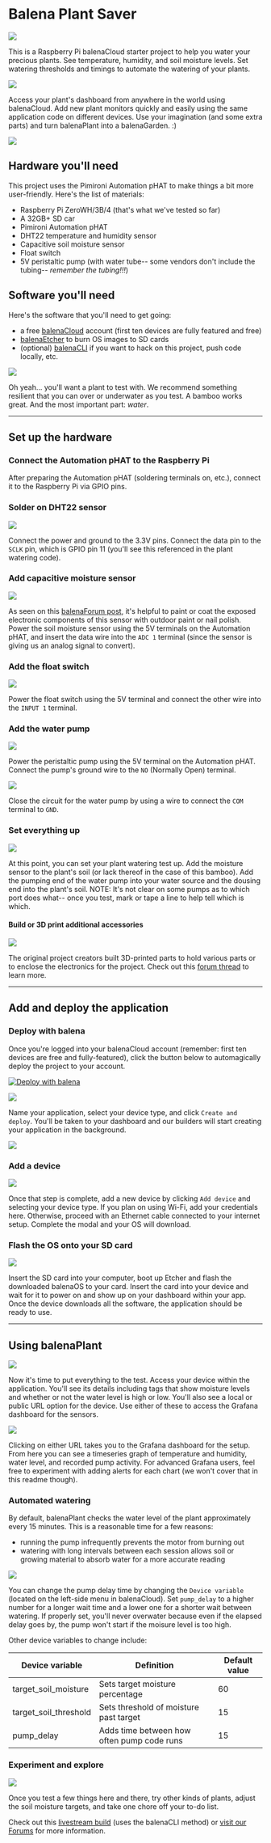 # Balena Plant Saver

![](https://github.com/balena-io-playground/balena-plant-saver/blob/master/img/img01.jpg?raw=true)

This is a Raspberry Pi balenaCloud starter project to help you water your precious plants. See temperature, humidity, and soil moisture levels. Set watering thresholds and timings to automate the watering of your plants.

![](https://github.com/balena-io-playground/balena-plant-saver/blob/master/img/img03.png?raw=true)

Access your plant's dashboard from anywhere in the world using balenaCloud. Add new plant monitors quickly and easily using the same application code on different devices. Use your imagination (and some extra parts) and turn balenaPlant into a balenaGarden. :)

![](https://github.com/balena-io-playground/balena-plant-saver/blob/master/img/01-all-parts.jpg)

## Hardware you'll need
This project uses the Pimironi Automation pHAT to make things a bit more user-friendly. Here's the list of materials:

* Raspberry Pi ZeroWH/3B/4 (that's what we've tested so far)
* A 32GB+ SD car
* Pimironi Automation pHAT
* DHT22 temperature and humidity sensor
* Capacitive soil moisture sensor
* Float switch
* 5V peristaltic pump (with water tube-- some vendors don't include the tubing-- *remember the tubing!!!*)

## Software you'll need
Here's the software that you'll need to get going:

* a free [balenaCloud](https://dashboard.balena-cloud.com/signup) account (first ten devices are fully featured and free)
* [balenaEtcher](https://www.balena.io/etcher/) to burn OS images to SD cards
* (optional) [balenaCLI](https://www.balena.io/docs/reference/balena-cli/) if you want to hack on this project, push code locally, etc.

![](/img/01b-plant-water.jpg)

Oh yeah... you'll want a plant to test with. We recommend something resilient that you can over or underwater as you test. A bamboo works great. And the most important part: *water*.

---

## Set up the hardware

### Connect the Automation pHAT to the Raspberry Pi

After preparing the Automation pHAT (soldering terminals on, etc.), connect it to the Raspberry Pi via GPIO pins.

### Solder on DHT22 sensor

![](https://github.com/balena-io-playground/balena-plant-saver/blob/master/img/02-dht22.jpg)

Connect the power and ground to the 3.3V pins. Connect the data pin to the `SCLK` pin, which is GPIO pin 11 (you'll see this referenced in the plant watering code).

### Add capacitive moisture sensor

![](https://github.com/balena-io-playground/balena-plant-saver/blob/master/img/03-soil-moisture-sensor.jpg)

As seen on this [balenaForum post](https://forums.balena.io/t/building-a-smart-houseplant-monitor-and-waterer/9170/21), it's helpful to paint or coat the exposed electronic components of this sensor with outdoor paint or nail polish. Power the soil moisture sensor using the 5V terminals on the Automation pHAT, and insert the data wire into the `ADC 1` terminal (since the sensor is giving us an analog signal to convert).

### Add the float switch

![](https://github.com/balena-io-playground/balena-plant-saver/blob/master/img/04-float-switch.jpg)

Power the float switch using the 5V terminal and connect the other wire into the `INPUT 1` terminal.

### Add the water pump

![](https://github.com/balena-io-playground/balena-plant-saver/blob/master/img/05-pump-relay.jpg)

Power the peristaltic pump using the 5V terminal on the Automation pHAT. Connect the pump's ground wire to the `NO` (Normally Open) terminal.

![](https://github.com/balena-io-playground/balena-plant-saver/blob/master/img/06-pump-replay-close.jpg)

Close the circuit for the water pump by using a wire to connect the `COM` terminal to `GND`.

### Set everything up

![](https://github.com/balena-io-playground/balena-plant-saver/blob/master/img/07-test-setup.jpg)

At this point, you can set your plant watering test up. Add the moisture sensor to the plant's soil (or lack thereof in the case of this bamboo). Add the pumping end of the water pump into your water source and the dousing end into the plant's soil. NOTE: It's not clear on some pumps as to which port does what-- once you test, mark or tape a line to help tell which is which.

#### Build or 3D print additional accessories

![](https://github.com/balena-io-playground/balena-plant-saver/blob/master/img/img02.jpg?raw=true)

The original project creators built 3D-printed parts to hold various parts or to enclose the electronics for the project. Check out this [forum thread](https://forums.balena.io/t/building-a-smart-houseplant-monitor-and-waterer/9170/21) to learn more.

---

## Add and deploy the application

### Deploy with balena

Once you're logged into your balenaCloud account (remember: first ten devices are free and fully-featured), click the button below to automagically deploy the project to your account.

[![Deploy with balena](https://camo.githubusercontent.com/610358f5d0de9bfe856b58d4e22dcc64db6383cc/68747470733a2f2f62616c656e612e696f2f6465706c6f792e706e67)](https://dashboard.balena-cloud.com/deploy)

![](https://www.balena.io/blog/content/images/2020/07/deploy-default.png)

Name your application, select your device type, and click `Create and deploy`. You'll be taken to your dashboard and our builders will start creating your application in the background.

![](https://www.balena.io/blog/content/images/2020/06/build-indicator.png)

### Add a device

![](https://www.balena.io/blog/content/images/2020/06/os-download.png)

Once that step is complete, add a new device by clicking `Add device` and selecting your device type. If you plan on using Wi-Fi, add your credentials here. Otherwise, proceed with an Ethernet cable connected to your internet setup. Complete the modal and your OS will download.

### Flash the OS onto your SD card

![](https://www.balena.io/blog/content/images/2020/07/etcher-1.png)

Insert the SD card into your computer, boot up Etcher and flash the downloaded balenaOS to your card. Insert the card into your device and wait for it to power on and show up on your dashboard within your app. Once the device downloads all the software, the application should be ready to use.

---

## Using balenaPlant

![](https://github.com/balena-io-playground/balena-plant-saver/blob/master/img/device-url.jpg)

Now it's time to put everything to the test. Access your device within the application. You'll see its details including tags that show moisture levels and whether or not the water level is high or low. You'll also see a local or public URL option for the device. Use either of these to access the Grafana dashboard for the sensors.

![](https://github.com/balena-io-playground/balena-plant-saver/blob/master/img/grafana-dash.jpg)

Clicking on either URL takes you to the Grafana dashboard for the setup. From here you can see a timeseries graph of temperature and humidity, water level, and recorded pump activity. For advanced Grafana users, feel free to experiment with adding alerts for each chart (we won't cover that in this readme though).

### Automated watering

By default, balenaPlant checks the water level of the plant approximately every 15 minutes. This is a reasonable time for a few reasons:

* running the pump infrequently prevents the motor from burning out
* watering with long intervals between each session allows soil or growing material to absorb water for a more accurate reading

![](https://github.com/balena-io-playground/balena-plant-saver/blob/master/img/device-var.jpg)

You can change the pump delay time by changing the `Device variable` (located on the left-side menu in balenaCloud). Set `pump_delay` to a higher number for a longer wait time and a lower one for a shorter wait between watering. If properly set, you'll never overwater because even if the elapsed delay goes by, the pump won't start if the moisure level is too high.

Other device variables to change include:

| Device variable       | Definition                                 | Default value |
|-----------------------|--------------------------------------------|---------------|
| target_soil_moisture  | Sets target moisture percentage            | 60            |
| target_soil_threshold | Sets threshold of moisture past target     | 15            |
| pump_delay            | Adds time between how often pump code runs | 15            |

### Experiment and explore

![](https://github.com/balena-io-playground/balena-plant-saver/blob/master/img/08-basil-test.jpg)

Once you test a few things here and there, try other kinds of plants, adjust the soil moisture targets, and take one chore off your to-do list.

Check out this [livestream build](https://www.youtube.com/watch?v=r0ZR6COwdRo) (uses the balenaCLI method) or [visit our Forums](https://forums.balena.io/t/building-a-smart-houseplant-monitor-and-waterer/9170/21) for more information.